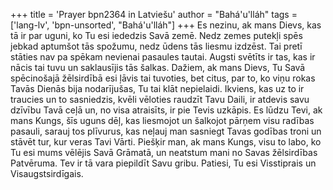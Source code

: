 +++
title = 'Prayer bpn2364 in Latviešu'
author = "Bahá'u'lláh"
tags = ['lang-lv', 'bpn-unsorted', "Bahá'u'lláh"]
+++
Es nezinu, ak mans Dievs, kas tā ir par uguni, ko Tu esi iededzis Savā zemē. Nedz zemes putekļi spēs jebkad aptumšot tās spožumu, nedz ūdens tās liesmu izdzēst. Tai pretī stāties nav pa spēkam nevienai pasaules tautai. Augsti svētīts ir tas, kas ir nācis tai tuvu un saklausījis tās šalkas.
Dažiem, ak mans Dievs, Tu Savā spēcinošajā žēlsirdībā esi ļāvis tai tuvoties, bet citus, par to, ko viņu rokas Tavās Dienās bija nodarījušas, Tu tai klāt nepielaidi. Ikviens, kas uz to ir traucies un to sasniedzis, kvēli vēloties raudzīt Tavu Daili, ir atdevis savu dzīvību Tavā ceļā un, no visa atraisīts, ir pie Tevis uzkāpis.
Es lūdzu Tevi, ak mans Kungs, šīs uguns dēļ, kas liesmojot un šalkojot pārņem visu radības pasauli, sarauj tos plīvurus, kas neļauj man sasniegt Tavas godības troni un stāvēt tur, kur veras Tavi Vārti. Piešķir man, ak mans Kungs, visu to labo, ko Tu esi mums vēlējis Savā Grāmatā, un neatstum mani no Savas žēlsirdības Patvēruma.
Tev ir tā vara piepildīt Savu gribu. Patiesi, Tu esi Visstiprais un Visaugstsirdīgais.
